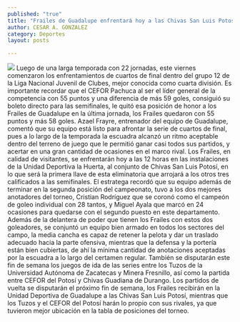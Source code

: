 ```yaml
---
published: "true"
title: "Frailes de Guadalupe enfrentará hoy a las Chivas San Luis Potosí "
author: CESAR A. GONZALEZ
category: Deportes
layout: posts

---
```


![](http://i.imgur.com/SJLsHDzm.jpg)
Luego de una larga temporada con 22 jornadas, este viernes comenzaron los enfrentamientos de cuartos de final dentro del grupo 12 de la Liga Nacional Juvenil de Clubes, mejor conocida como cuarta división.
Es importante recordar que el CEFOR Pachuca al ser el líder general de la competencia con 55 puntos y una diferencia de más 59 goles, consiguió su boleto directo para las semifinales, le quitó esa posición de honor a los Frailes de Guadalupe en la última jornada, los Frailes quedaron con 55 puntos y más 58 goles.
Azael Frayre, entrenador del equipo de Guadalupe, comentó que su equipo está listo para afrontar la serie de cuartos de final, pues a lo largo de la temporada la escuadra alcanzó un ritmo aceptable dentro del terreno de juego que le permitió ganar casi todos sus partidos, y acertar en una gran cantidad de ocasiones en el marco rival.
Los Frailes, en calidad de visitantes, se enfrentarán hoy a las 12 horas en las instalaciones de la Unidad Deportiva la Huerta, al conjunto de Chivas San Luis Potosí, en lo que será la primera llave de esta eliminatoria que arrojará a los otros tres calificados a las semifinales.
El estratega recordó que su equipo además de terminar en la segunda posición del campeonato, tuvo a los dos mejores anotadores del torneo, Cristian Rodríguez que se coronó como el campeón de goleo individual con 28 tantos, y Miguel Ayala que marcó en 24 ocasiones para quedarse con el segundo puesto en este departamento.
Además de la delantera de poder que tienen los Frailes con estos dos goleadores, se conjuntó un equipo bien armado en todos los sectores del campo, la media cancha es capaz de retener la pelota y dar un traslado adecuado hacia la parte ofensiva, mientras que la defensa y la portería están bien cubiertas, de ahí la mínima cantidad de anotaciones aceptadas por la escuadra a lo largo del certamen regular.
También se disputarán este fin de semana los juegos de ida de las series entre los Tuzos de la Universidad Autónoma de Zacatecas y Minera Fresnillo, así como la partida entre CEFOR del Potosí y Chivas Guadiana de Durango.
Los partidos de vuelta se disputarán el próximo fin de semana, los Frailes recibirán en la Unidad Deportiva de Guadalupe a las Chivas San Luis Potosí, mientras que los Tuzos y el CEFOR del Potosí harán lo propio con sus rivales, ya que tuvieron mejor ubicación en la tabla de posiciones del torneo.
